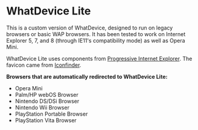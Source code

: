 # WhatDevice Lite

This is a custom version of WhatDevice, designed to run on legacy browsers or basic WAP browsers. It has been tested to work on Internet Explorer 5, 7, and 8 (through IE11's compatibility mode) as well as Opera Mini.

WhatDevice Lite uses components from [Progressive Internet Explorer](https://github.com/lojjic/PIE). The favicon came from [Iconfinder](https://www.iconfinder.com/icons/45175/cpu_fan_icon).

**Browsers that are automatically redirected to WhatDevice Lite:**

* Opera Mini
* Palm/HP webOS Browser
* Nintendo DS/DSi Browser
* Nintendo Wii Browser
* PlayStation Portable Browser
* PlayStation Vita Browser